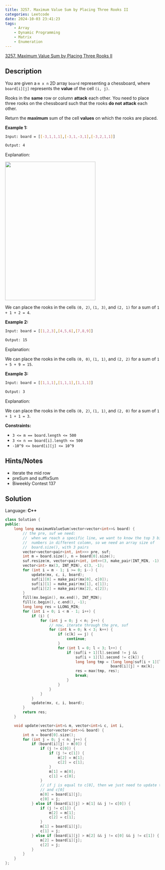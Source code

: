 ```yaml
---
title: 3257. Maximum Value Sum by Placing Three Rooks II
categories: Leetcode
date: 2024-10-03 23:41:23
tags:
    - Array
    - Dynamic Programming
    - Matrix
    - Enumeration
---
```


[3257. Maximum Value Sum by Placing Three Rooks II](https://leetcode.com/problems/maximum-value-sum-by-placing-three-rooks-ii/description/)

## Description

You are given a `m x n` 2D array `board` representing a chessboard, where `board[i][j]` represents the **value**  of the cell `(i, j)`.

Rooks in the **same**  row or column **attack**  each other. You need to place three rooks on the chessboard such that the rooks **do not**  **attack**  each other.

Return the **maximum**  sum of the cell **values**  on which the rooks are placed.

**Example 1:**

```bash
Input: board = [[-3,1,1,1],[-3,1,-3,1],[-3,2,1,1]]

Output: 4
```

Explanation:

<img alt="" src="https://assets.leetcode.com/uploads/2024/08/08/rooks2.png" style="width: 294px; height: 450px;">

We can place the rooks in the cells `(0, 2)`, `(1, 3)`, and `(2, 1)` for a sum of `1 + 1 + 2 = 4`.

**Example 2:**

```bash
Input: board = [[1,2,3],[4,5,6],[7,8,9]]

Output: 15
```

Explanation:

We can place the rooks in the cells `(0, 0)`, `(1, 1)`, and `(2, 2)` for a sum of `1 + 5 + 9 = 15`.

**Example 3:**

```bash
Input: board = [[1,1,1],[1,1,1],[1,1,1]]

Output: 3
```

Explanation:

We can place the rooks in the cells `(0, 2)`, `(1, 1)`, and `(2, 0)` for a sum of `1 + 1 + 1 = 3`.

**Constraints:**

- `3 <= m == board.length <= 500`
- `3 <= n == board[i].length <= 500`
- `-10^9 <= board[i][j] <= 10^9`

## Hints/Notes

- iterate the mid row
- preSum and suffixSum
- Biweekly Contest 137

## Solution

Language: **C++**

```C++
class Solution {
public:
    long long maximumValueSum(vector<vector<int>>& board) {
        // the pre, suf we need:
        //  when we reach a specific line, we want to know the top 3 biggest
        //  numbers in different colomn, so we need an array size of
        //  board.size(), with 3 pairs
        vector<vector<pair<int, int>>> pre, suf;
        int m = board.size(), n = board[0].size();
        suf.resize(m, vector<pair<int, int>>(3, make_pair(INT_MIN, -1)));
        vector<int> mx(3, INT_MIN), c(3, -1);
        for (int i = m - 1; i >= 0; i--) {
            update(mx, c, i, board);
            suf[i][0] = make_pair(mx[0], c[0]);
            suf[i][1] = make_pair(mx[1], c[1]);
            suf[i][2] = make_pair(mx[2], c[2]);
        }
        fill(mx.begin(), mx.end(), INT_MIN);
        fill(c.begin(), c.end(), -1);
        long long res = LLONG_MIN;
        for (int i = 0; i < m - 1; i++) {
            if (i) {
                for (int j = 0; j < n; j++) {
                    // now, iterate through the pre, suf
                    for (int k = 0; k < 3; k++) {
                        if (c[k] == j) {
                            continue;
                        }
                        for (int l = 0; l < 3; l++) {
                            if (suf[i + 1][l].second != j &&
                                suf[i + 1][l].second != c[k]) {
                                long long tmp = (long long)suf[i + 1][l].first +
                                                board[i][j] + mx[k];
                                res = max(tmp, res);
                                break;
                            }
                        }
                    }
                }
            }
            update(mx, c, i, board);
        }
        return res;
    }

    void update(vector<int>& m, vector<int>& c, int i,
                vector<vector<int>>& board) {
        int n = board[0].size();
        for (int j = 0; j < n; j++) {
            if (board[i][j] > m[0]) {
                if (j != c[0]) {
                    if (j != c[1]) {
                        m[2] = m[1];
                        c[2] = c[1];
                    }
                    m[1] = m[0];
                    c[1] = c[0];
                }
                // if j is equal to c[0], then we just need to update the m[0]
                // and c[0]
                m[0] = board[i][j];
                c[0] = j;
            } else if (board[i][j] > m[1] && j != c[0]) {
                if (j != c[1]) {
                    m[2] = m[1];
                    c[2] = c[1];
                }
                m[1] = board[i][j];
                c[1] = j;
            } else if (board[i][j] > m[2] && j != c[0] && j != c[1]) {
                m[2] = board[i][j];
                c[2] = j;
            }
        }
    }
};
```
